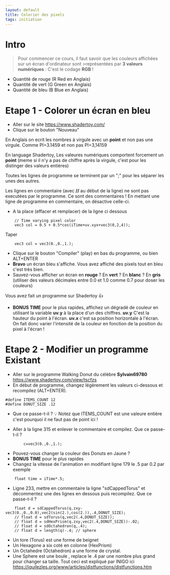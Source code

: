 ```yaml
---
layout: default
title: Colorier des pixels
tags: initiation
---
```

# Intro
>Pour commencer ce cours, il faut savoir que les couleurs affichées sur un écran d'ordinateur sont >représentées par **3 valeurs numériques** :
>C'est le codage **RGB** !

- Quantité de rouge (R Red en Anglais)
- Quantité de vert (G Green en Anglais)
- Quantité de bleu (B Blue en Anglais)

# Etape 1 - Colorer un écran en **bleu**
- Aller sur le site https://www.shadertoy.com/
- Clique sur le bouton "Nouveau"

En Anglais on ecrit les nombres à virgule avec un **point** et non pas une virgule.
Comme PI=3.1459 et non pas PI=3,14159

En language Shadertoy, Les valeures numériques comportent forcement un **point** (meme si il n'y a pas de chiffre après la virgule, c'est pour les distinger des valeurs entières)

Toutes les lignes de programme se terminent par un ";" pour les séparer les unes des autres.

Les lignes en commentaire (avec **//** au début de la ligne) ne sont pas executées par le programme. Ce sont des commentaires ! En mettant une ligne de programme en commentaire, on désactive celle-ci.

- A la place (effacer et remplacer) de la ligne ci dessous
```cpp=
    // Time varying pixel color
    vec3 col = 0.5 + 0.5*cos(iTime+uv.xyx+vec3(0,2,4));
```
Taper 
```cpp=
    vec3 col = vec3(0.,0.,1.);
```
- Clique sur le bouton "Compiler" (play) en bas du programme, ou bien ALT+ENTER
- **Bravo** un écran bleu s'affiche. Vous avez affiché des pixels tout en bleu c'est très bien.
- Sauvez-vous afficher un écran en **rouge** ? En **vert** ? En **blanc** ? En **gris** (utiliser des valeurs décimales entre 0.0 et 1.0 comme 0.7 pour doser les couleurs)

Vous avez fait un programme sur Shadertoy :+1: 

- **BONUS TIME** pour le plus rapides, affichez un dégradé de couleur en utilisant la variable **uv.y** à la place d'un des chiffres. **uv.y** C'est la hauteur du point à l'écran. **uv.x** c'est sa position horizontale à l'écran. On fait donc varier l'intensité de la couleur en fonction de la position du pixel à l'écran !

# Etape 2 - Modifier un programme Existant
- Aller sur le programme Walking Donut  du célèbre **Sylvain69780** https://www.shadertoy.com/view/tscfzs
- En début de programme, changez légèrement les valeurs ci-dessous et recompilez (ALT+ENTER). 
```cpp=
#define ITEMS_COUNT 12
#define DONUT_SIZE .12
```
- Que ce passe-t-il ? :bulb: Notez que ITEMS_COUNT est une valeure entière c'est pourquoi il ne faut pas de point ici !

- Aller à la ligne 315 et enlever le commentaire et compilez. Que ce passe-t-il ?
```cpp=
        c=vec3(0.,0.,1.);
```

- Pouvez-vous changer la couleur des Donuts en Jaune ?
- **BONUS TIME** pour le plus rapides
- Changez la vitesse de l'animation en modifiant ligne 179 le .5 par 0.2 par exemple 
```cpp=
    float time = iTime*.5;
```
-  Ligne 233, mettre en commentaire la ligne "sdCappedTorus" et décommentez une des lignes en dessous puis recompilez. Que ce passe-t-il ?
```cpp=
    float d = sdCappedTorus(q.zxy-vec3(0.,0.,0.0),vec2(sin(2.),cos(2.)),.4,DONUT_SIZE);
	// float d = sdTorus(q,vec2(.4,DONUT_SIZE));
    // float d = sdHexPrism(q.zxy,vec2(.4,DONUT_SIZE))-.02;
    // float d = sdOctahedron(q,.4); 
    // float d = length(q)-.4; // sphere
```

- Un tore (Torus) est une forme de beignet
- Un Hexagone a six coté en colonne (HexPrism)
- Un Octahedre (Octahedron) a une forme de crystal.
- Une Sphere est une boule , replace le .4 par une nombre plus grand pour changer sa taille.
Tout ceci est expliqué par INIGO ici https://iquilezles.org/www/articles/distfunctions/distfunctions.htm
